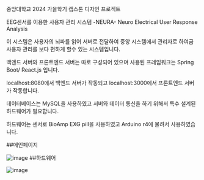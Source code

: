 중앙대학교 2024 가을학기 캡스톤 디자인 프로젝트 


EEG센서를 이용한 사용자 관리 시스템 
          -NEURA- 
Neuro Electrical User Response Analysis



이 시스템은 사용자의 뇌파를 읽어 서버로 전달하여 중앙 시스템에서 관리자로 하여금 사용자 관리를 보다 편하게 할수 있는 시스템입니다. 





백엔드 서버와 프론트엔드 서버는 따로 구성되어 있으며 사용된 프레임워크는 Spring Boot/ React.js 입니다.

localhost:8080에서 백엔드 서버가 작동되고 localhost:3000에서 프론트엔드 서버가 작동합니다.

데이터베이스는 MySQL을 사용하였고 서버와 데이터 통신을 하기 위해서 특수 설계된 하드웨어가 필요합니다. 

하드웨어는 센서로 BioAmp EXG pill을 사용하였고 Arduino r4에 물려서 사용하였습니다. 


##메인페이지 

   
![image](https://github.com/user-attachments/assets/73d2f8d0-7356-4198-9bd1-d62bceeba36e)
 ##하드웨어

 
![image](https://github.com/user-attachments/assets/161b93d0-967c-436e-b0ef-1c03f36c905a)
